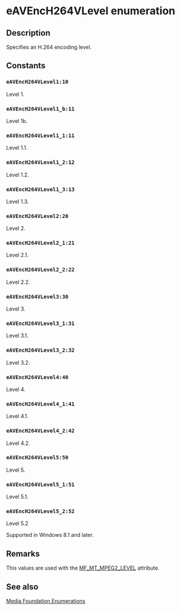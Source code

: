 # eAVEncH264VLevel enumeration

## Description

Specifies an H.264 encoding level.

## Constants

### `eAVEncH264VLevel1:10`

Level 1.

### `eAVEncH264VLevel1_b:11`

Level 1b.

### `eAVEncH264VLevel1_1:11`

Level 1.1.

### `eAVEncH264VLevel1_2:12`

Level 1.2.

### `eAVEncH264VLevel1_3:13`

Level 1.3.

### `eAVEncH264VLevel2:20`

Level 2.

### `eAVEncH264VLevel2_1:21`

Level 2.1.

### `eAVEncH264VLevel2_2:22`

Level 2.2.

### `eAVEncH264VLevel3:30`

Level 3.

### `eAVEncH264VLevel3_1:31`

Level 3.1.

### `eAVEncH264VLevel3_2:32`

Level 3.2.

### `eAVEncH264VLevel4:40`

Level 4.

### `eAVEncH264VLevel4_1:41`

Level 4.1.

### `eAVEncH264VLevel4_2:42`

Level 4.2.

### `eAVEncH264VLevel5:50`

Level 5.

### `eAVEncH264VLevel5_1:51`

Level 5.1.

### `eAVEncH264VLevel5_2:52`

Level 5.2

Supported in Windows 8.1 and later.

## Remarks

This values are used with the [MF_MT_MPEG2_LEVEL](https://learn.microsoft.com/windows/desktop/medfound/mf-mt-mpeg2-level-attribute) attribute.

## See also

[Media Foundation Enumerations](https://learn.microsoft.com/windows/desktop/medfound/media-foundation-enumerations)